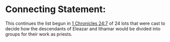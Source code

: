 # Connecting Statement:

This continues the list begun in [1 Chronicles 24:7](../24/07.md) of 24 lots that were cast to decide how the descendants of Eleazar and Ithamar would be divided into groups for their work as priests.